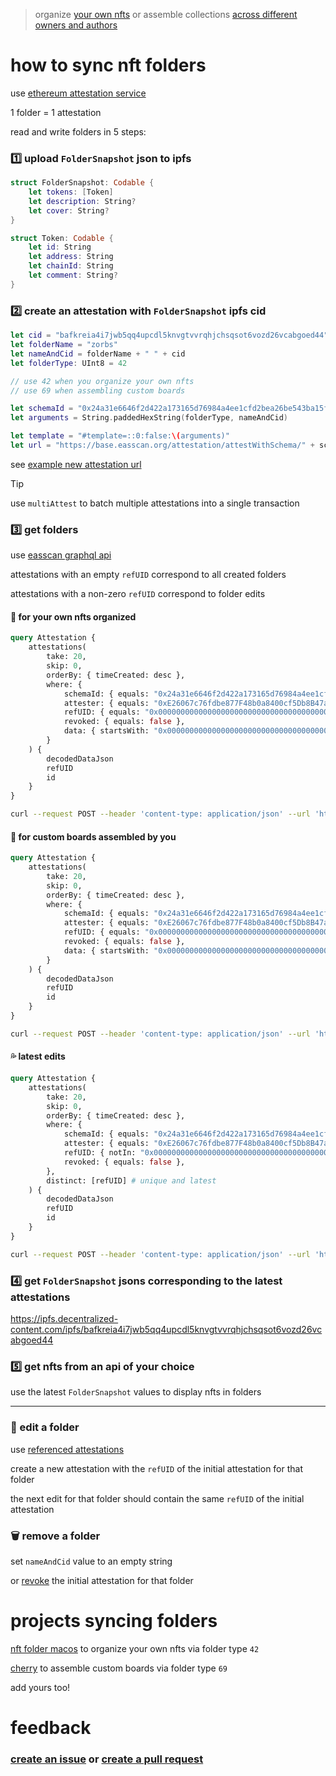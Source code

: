 > organize [your own nfts](https://warpcast.com/hot/0x7455c2f6) or assemble collections [across different owners and authors](https://x.com/artignatyev/status/1803864822129529197)

# how to sync nft folders

use [ethereum attestation service](https://base.easscan.org/schema/view/0x24a31e6646f2d422a173165d76984a4ee1cfd2bea26be543ba15f7e9319bca4b)

1 folder = 1 attestation

read and write folders in 5 steps:

### 1️⃣ upload `FolderSnapshot` json to ipfs
```swift
struct FolderSnapshot: Codable {
    let tokens: [Token]
    let description: String?
    let cover: String?
}

struct Token: Codable {
    let id: String
    let address: String
    let chainId: String
    let comment: String?
}
```

### 2️⃣ create an attestation with `FolderSnapshot` ipfs cid

```swift
let cid = "bafkreia4i7jwb5qq4upcdl5knvgtvvrqhjchsqsot6vozd26vcabgoed44"
let folderName = "zorbs"
let nameAndCid = folderName + " " + cid
let folderType: UInt8 = 42

// use 42 when you organize your own nfts
// use 69 when assembling custom boards

let schemaId = "0x24a31e6646f2d422a173165d76984a4ee1cfd2bea26be543ba15f7e9319bca4b"
let arguments = String.paddedHexString(folderType, nameAndCid)

let template = "#template=::0:false:\(arguments)"
let url = "https://base.easscan.org/attestation/attestWithSchema/" + schemaId + template
```
see [example new attestation url](https://base.easscan.org/attestation/attestWithSchema/0x24a31e6646f2d422a173165d76984a4ee1cfd2bea26be543ba15f7e9319bca4b#template=::0:true:0x000000000000000000000000000000000000000000000000000000000000002a000000000000000000000000000000000000000000000000000000000000004000000000000000000000000000000000000000000000000000000000000000417a6f726273206261666b726569613469376a776235717134757063646c356b6e76677476767271686a63687371736f7436766f7a64323676636162676f6564343400000000000000000000000000000000000000000000000000000000000000)

> [!TIP]
> use `multiAttest` to batch multiple attestations into a single transaction

### 3️⃣ get folders
use [easscan graphql api](https://docs.attest.org/docs/developer-tools/api)

attestations with an empty `refUID` correspond to all created folders

attestations with a non-zero `refUID` correspond to folder edits

#### 📁 for your own nfts organized
```graphql
query Attestation {
    attestations(
        take: 20,
        skip: 0,
        orderBy: { timeCreated: desc },
        where: { 
            schemaId: { equals: "0x24a31e6646f2d422a173165d76984a4ee1cfd2bea26be543ba15f7e9319bca4b" }, 
            attester: { equals: "0xE26067c76fdbe877F48b0a8400cf5Db8B47aF0fE" }, # owner address
            refUID: { equals: "0x0000000000000000000000000000000000000000000000000000000000000000" }, # created folders only
            revoked: { equals: false },
            data: { startsWith: "0x000000000000000000000000000000000000000000000000000000000000002a"} # corresponds to folderType 42
        }
    ) {
        decodedDataJson
        refUID
        id
    }
}
```
```sh
curl --request POST --header 'content-type: application/json' --url 'https://base.easscan.org/graphql' --data '{"query":"query Attestation { attestations(take: 20, skip: 0, orderBy: { timeCreated: desc }, where: { schemaId: { equals: \"0x24a31e6646f2d422a173165d76984a4ee1cfd2bea26be543ba15f7e9319bca4b\" }, attester: { equals: \"0xE26067c76fdbe877F48b0a8400cf5Db8B47aF0fE\" }, refUID: { equals: \"0x0000000000000000000000000000000000000000000000000000000000000000\" }, revoked: { equals: false }, data: { startsWith: \"0x000000000000000000000000000000000000000000000000000000000000002a\" } } ) { decodedDataJson refUID id } }"}'
```

#### 🍒 for custom boards assembled by you
```graphql
query Attestation {
    attestations(
        take: 20,
        skip: 0,
        orderBy: { timeCreated: desc },
        where: { 
            schemaId: { equals: "0x24a31e6646f2d422a173165d76984a4ee1cfd2bea26be543ba15f7e9319bca4b" }, 
            attester: { equals: "0xE26067c76fdbe877F48b0a8400cf5Db8B47aF0fE" }, # curator address
            refUID: { equals: "0x0000000000000000000000000000000000000000000000000000000000000000" }, # created folders only
            revoked: { equals: false },
            data: { startsWith: "0x0000000000000000000000000000000000000000000000000000000000000045"} # corresponds to folderType 69
        }
    ) {
        decodedDataJson
        refUID
        id
    }
}
```
```sh
curl --request POST --header 'content-type: application/json' --url 'https://base.easscan.org/graphql' --data '{"query":"query Attestation { attestations(take: 20, skip: 0, orderBy: { timeCreated: desc }, where: { schemaId: { equals: \"0x24a31e6646f2d422a173165d76984a4ee1cfd2bea26be543ba15f7e9319bca4b\" }, attester: { equals: \"0xE26067c76fdbe877F48b0a8400cf5Db8B47aF0fE\" }, refUID: { equals: \"0x0000000000000000000000000000000000000000000000000000000000000000\" }, revoked: { equals: false }, data: { startsWith: \"0x0000000000000000000000000000000000000000000000000000000000000045\" } } ) { decodedDataJson refUID id } }"}'
```

#### 💦 latest edits
```graphql
query Attestation {
    attestations(
        take: 20,
        skip: 0,
        orderBy: { timeCreated: desc },
        where: { 
            schemaId: { equals: "0x24a31e6646f2d422a173165d76984a4ee1cfd2bea26be543ba15f7e9319bca4b" }, 
            attester: { equals: "0xE26067c76fdbe877F48b0a8400cf5Db8B47aF0fE" },
            refUID: { notIn: "0x0000000000000000000000000000000000000000000000000000000000000000" }, # edits only
            revoked: { equals: false },
        },
        distinct: [refUID] # unique and latest
    ) {
        decodedDataJson
        refUID
        id
    }
}
```
```sh
curl --request POST --header 'content-type: application/json' --url 'https://base.easscan.org/graphql' --data '{"query":"query Attestation { attestations(take: 20, skip: 0, orderBy: { timeCreated: desc }, where: { schemaId: { equals: \"0x24a31e6646f2d422a173165d76984a4ee1cfd2bea26be543ba15f7e9319bca4b\" }, attester: { equals: \"0xE26067c76fdbe877F48b0a8400cf5Db8B47aF0fE\" }, refUID: { notIn: \"0x0000000000000000000000000000000000000000000000000000000000000000\" }, revoked: { equals: false } }, distinct: [refUID] ) { decodedDataJson refUID id } }"}'

```

### 4️⃣ get `FolderSnapshot` jsons corresponding to the latest attestations
https://ipfs.decentralized-content.com/ipfs/bafkreia4i7jwb5qq4upcdl5knvgtvvrqhjchsqsot6vozd26vcabgoed44

### 5️⃣ get nfts from an api of your choice
use the latest `FolderSnapshot` values to display nfts in folders

---

### 📝 edit a folder
use [referenced attestations](https://docs.attest.org/docs/tutorials/referenced-attestations)

create a new attestation with the `refUID` of the initial attestation for that folder

the next edit for that folder should contain the same `refUID` of the initial attestation


### 🗑️ remove a folder
set `nameAndCid` value to an empty string

or [revoke](https://docs.attest.org/docs/core--concepts/revocation) the initial attestation for that folder

# projects syncing folders

[nft folder macos](https://github.com/lil-org/nft-folder) to organize your own nfts via folder type `42`

[cherry](https://github.com/jordanpunzalann/cherry) to assemble custom boards via folder type `69`

add yours too!

# feedback
### [create an issue](https://github.com/lil-org/how-to-sync-nft-folders/issues) or [create a pull request](https://github.com/lil-org/how-to-sync-nft-folders/pulls)
